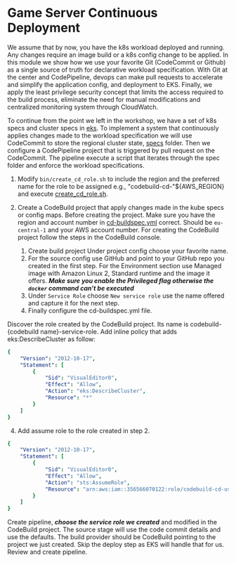 # Game Server Continuous Deployment 

We assume that by now, you have the k8s workload deployed and running. Any changes require an image build or a k8s config change to be applied. In this module we show how we use your favorite Git (CodeCommit or Github) as a single source of truth for declarative workload specification. With Git at the center and CodePipeline, devops can make pull requests to accelerate and simplify the application config, and deployment to EKS. Finally, we apply the least privilege security concept that limits the access required to the build process, eliminate the need for manual modifications and centralized monitoring system through CloudWatch.


To continue from the point we left in the workshop, we have a set of k8s specs and cluster specs in [eks](/workshop/eks/). To implement a system that continuously applies changes made to the workload specification we will use CodeCommit to store the regional cluster state, [specs](/workshop/eks/specs) folder. Then we configure a CodePipeline project that is triggered by pull request on the CodeCommit. The pipeline execute a script that iterates through the spec folder and enforce the workload specifications.

1. Modify `bin/create_cd_role.sh` to include the region and the preferred name for the role to be assigned e.g., "codebuild-cd-"${AWS_REGION} and execute [create_cd_role.sh](/bin/create_cd_role.sh).

2. Create a CodeBuild project that apply changes made in the kube specs or config maps. Before creating the project. Make sure you have the region and account number in [cd-buildspec.yml](cd-buildspec.yml) correct. Should be `eu-central-1` and your AWS account number.
For creating the CodeBuild project follow the steps in the CodeBuild console.
	1. Create build project Under project config choose your favorite name. 
	2. For the source config use GitHub and point to your GitHub repo you created in the first step. For the Environment section use Managed image with Amazon Linux 2, Standard runtime and the image it offers. ***Make sure you enable the Privileged flag otherwise the `docker` command can’t be executed*** 
	3. Under `Service Role` choose `New service role` use the name offered and capture it for the next step.
    4. Finally configure the cd-buildspec.yml file.

Discover the role created by the CodeBuild project. Its name is codebuild-{codebuild name}-service-role. Add inline policy that adds eks:DescribeCluster as follow:
```yaml
{
    "Version": "2012-10-17",
    "Statement": [
        {
            "Sid": "VisualEditor0",
            "Effect": "Allow",
            "Action": "eks:DescribeCluster",
            "Resource": "*"
        }
    ]
}
```
4. Add assume role to the role created in step 2. 
```yaml
{
    "Version": "2012-10-17",
    "Statement": [
        {
            "Sid": "VisualEditor0",
            "Effect": "Allow",
            "Action": "sts:AssumeRole",
            "Resource": "arn:aws:iam::356566070122:role/codebuild-cd-us-west-2"
        }
    ]
}
```
Create pipeline, ***choose the service role we created*** and modified in the CodeBuild project. 
The source stage will use the code commit details and use the defaults. The build provider should be CodeBuild pointing to the project we just created. Skip the deploy step as EKS will handle that for us. Review and create pipeline. 
